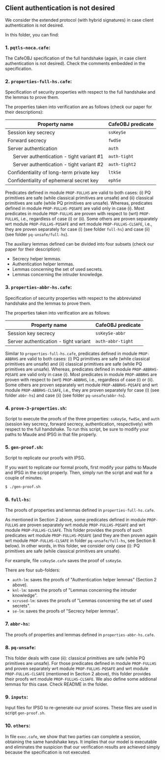 ## Client authentication is not desired
We consider the extended protocol (with hybrid signatures) in case client authentication is not desired.

In this folder, you can find:

### 1. `pqtls-noca.cafe`: 
The CafeOBJ specification of the full handshake (again, in case client authentication is not desired). Check the comments embedded in the specification.

### 2. `properties-full-hs.cafe`: 
Specification of security properties with respect to the full handshake and the lemmas to prove them. 

The properties taken into verification are as follows (check our paper for their descriptions):

| Property name                                          | CafeOBJ predicate |
| -----------                                            | -----------       |
| Session key secrecy                                    | `ssKeySe`         |
| Forward secrecy                                        | `fwdSe`           |
| Server authentication                                  | `auth`            |
| &nbsp; &nbsp; Server authentication - tight variant #1 | `auth-tight`      |
| &nbsp; &nbsp; Server authentication - tight variant #2 | `auth-tight2`     |
| Confidentiality of long-term private key               | `ltkSe`           |
| Confidentiality of ephemeral secret key                | `ephSe`           |


Predicates defined in module `PROP-FULLHS` are valid to both cases: (i) PQ primitives are safe (while classical primitives are unsafe) and (ii) classical primitives are safe (while PQ primitives are unsafe).
Whereas, predicates defined in module `PROP-FULLHS-PQSAFE` are valid only in case (i).
Most predicates in module `PROP-FULLHS` are proven with respect to (wrt) `PROP-FULLHS`, i.e., regardless of case (i) or (ii).
Some others are proven separately wrt module `PROP-FULLHS-PQSAFE` and wrt module `PROP-FULLHS-CLSAFE`, i.e., they are proven separately for case (i) (see folder `full-hs`) and case (ii) (see folder `pq-unsafe/full-hs`). 

The auxiliary lemmas defined can be divided into four subsets (check our paper for their description):
- Secrecy helper lemmas.
- Authentication helper lemmas.
- Lemmas concerning the set of used secrets.
- Lemmas concerning the intruder knowledge.

### 3. `properties-abbr-hs.cafe`: 
Specification of security properties with respect to the abbreviated handshake and the lemmas to prove them.

The properties taken into verification are as follows:

| Property name                         | CafeOBJ predicate |
| -----------                           | -----------       |
| Session key secrecy                   | `ssKeySe-abbr`    |
| Server authentication - tight variant | `auth-abbr-tight` |

Similar to `properties-full-hs.cafe`, 
predicates defined in module `PROP-ABBRHS` are valid to both cases: (i) PQ primitives are safe (while classical primitives are unsafe) and (ii) classical primitives are safe (while PQ primitives are unsafe).
Whereas, predicates defined in module `PROP-ABBRHS-PQSAFE` are valid only in case (i).
Most predicates in module `PROP-ABBRHS` are proven with respect to (wrt) `PROP-ABBRHS`, i.e., regardless of case (i) or (ii).
Some others are proven separately wrt module `PROP-ABBRHS-PQSAFE` and wrt module `PROP-ABBRHS-CLSAFE`, i.e., they are proven separately for case (i) (see folder `abbr-hs`) and case (ii) (see folder `pq-unsafe/abbr-hs`). 

### 4. `prove-3-properties.sh`: 
Script to execute the proofs of the three properties: `ssKeySe`, `fwdSe`, and `auth` (session key secrecy, forward secrecy, authentication, respectively) with respect to the full handshake.
To run this script, be sure to modify your paths to Maude and IPSG in that file properly.

### 5. `gen-proof.sh`:
Script to replicate our proofs with IPSG.

If you want to replicate our formal proofs, first modify your paths to Maude and IPSG in the script properly.
Then, simply run the script and wait for a couple of minutes.
```bash
$ ./gen-proof.sh
```

### 6. `full-hs`: 
The proofs of properties and lemmas defined in `properties-full-hs.cafe`. 

As mentioned in Section 2 above, some predicates defined in module `PROP-FULLHS` are proven separately wrt module `PROP-FULLHS-PQSAFE` and wrt module `PROP-FULLHS-CLSAFE`.
This folder provides the proofs of such predicates wrt module `PROP-FULLHS-PQSAFE`
(and they are then proven again wrt module `PROP-FULLHS-CLSAFE` in folder `pq-unsafe/full-hs`, see Section 8 below).
In other words, in this folder, we consider only case (i): PQ primitives are safe (while classical primitives are unsafe).

For example, file `ssKeySe.cafe` saves the proof of `ssKeySe`.

There are four sub-folders:
- `auth-lm`: saves the proofs of "Authentication helper lemmas" (Section 2 above).
- `knl-lm`: saves the proofs of "Lemmas concerning the intruder knowledge".
- `scrused-lm`: saves the proofs of "Lemmas concerning the set of used secrets".
- `se-lm`: saves the proofs of "Secrecy helper lemmas".


### 7. `abbr-hs`: 
The proofs of properties and lemmas defined in `properties-abbr-hs.cafe`. 

### 8. `pq-unsafe`: 
This folder deals with case (ii): classical primitives are safe (while PQ primitives are unsafe).
For those predicates defined in module `PROP-FULLHS` and proven separately wrt module `PROP-FULLHS-PQSAFE` and wrt module `PROP-FULLHS-CLSAFE` (mentioned in Section 2 above),
this folder provides their proofs wrt module `PROP-FULLHS-CLSAFE`.
We also define some addional lemmas for this case. Check README in the folder.

### 9. `inputs`:
Input files for IPSG to re-generate our proof scores.
These files are used in script `gen-proof.sh`.

### 10. `others`:
In file `exec.cafe`, we show that two parties can complete a session, obtaining the same handshake keys.
It implies that our model is executable and eliminates the suspicion that our verification results are achieved simply because the specification is not executed.